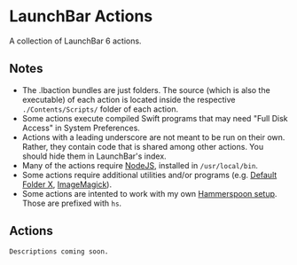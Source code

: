 # LaunchBar Actions

A collection of LaunchBar 6 actions.

## Notes

- The .lbaction bundles are just folders. The source (which is also the executable) of each action is located inside the respective `./Contents/Scripts/` folder of each action.
- Some actions execute compiled Swift programs that may need "Full Disk Access" in System Preferences.
- Actions with a leading underscore are not meant to be run on their own. Rather, they contain code that is shared among other actions. You should hide them in LaunchBar's index.
- Many of the actions require [NodeJS](https://nodejs.org/en/), installed in `/usr/local/bin`.
- Some actions require additional utilities and/or programs (e.g. [Default Folder X](https://www.stclairsoft.com/DefaultFolderX/), [ImageMagick](https://imagemagick.org/)).
- Some actions are intented to work with my own [Hammerspoon setup](https://github.com/roeybiran/.hammerspoon). Those are prefixed with `hs`.

## Actions

`Descriptions coming soon.`
